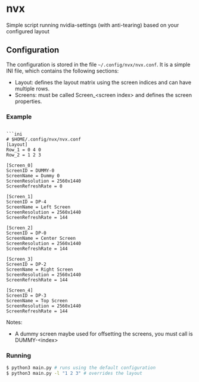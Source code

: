 # nvx
Simple script running nvidia-settings (with anti-tearing) based on your configured layout

## Configuration

The configuration is stored in the file `~/.config/nvx/nvx.conf`.
It is a simple INI file, which contains the following sections:
- Layout: defines the layout matrix using the screen indices and can
have multiple rows.
- Screens: must be called Screen_\<screen index\> and defines the screen properties.

### Example

```

```ini
# $HOME/.config/nvx/nvx.conf
[Layout]
Row_1 = 0 4 0
Row_2 = 1 2 3

[Screen_0]
ScreenID = DUMMY-0
ScreenName = Dummy 0
ScreenResolution = 2560x1440
ScreenRefreshRate = 0

[Screen_1]
ScreenID = DP-4
ScreenName = Left Screen
ScreenResolution = 2560x1440
ScreenRefreshRate = 144

[Screen_2]
ScreenID = DP-0
ScreenName = Center Screen
ScreenResolution = 2560x1440
ScreenRefreshRate = 144

[Screen_3]
ScreenID = DP-2
ScreenName = Right Screen
ScreenResolution = 2560x1440
ScreenRefreshRate = 144

[Screen_4]
ScreenID = DP-3
ScreenName = Top Screen
ScreenResolution = 2560x1440
ScreenRefreshRate = 144
```

Notes:
- A dummy screen maybe used for offsetting the screens, you must call is DUMMY-\<index\>

### Running

```bash
$ python3 main.py # runs using the default configuration
$ python3 main.py -l "1 2 3" # overrides the layout
```
